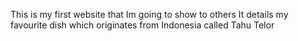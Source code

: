 This is my first website that Im going to show to others
It details my favourite dish which originates from Indonesia called Tahu Telor